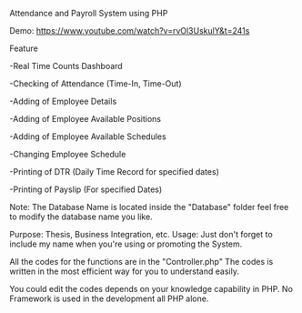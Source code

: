 Attendance and Payroll System using PHP

Demo: https://www.youtube.com/watch?v=rvOl3UskulY&t=241s

Feature

-Real Time Counts Dashboard

-Checking of Attendance (Time-In, Time-Out)

-Adding of Employee Details

-Adding of Employee Available Positions

-Adding of Employee Available Schedules

-Changing Employee Schedule

-Printing of DTR (Daily Time Record for specified dates)

-Printing of Payslip (For specified Dates)

Note: The Database Name is located inside the "Database" folder feel free to modify the database name you like.

Purpose: Thesis, Business Integration, etc.
Usage: Just don't forget to include my name when you're using or promoting the System.

All the codes for the functions are in the "Controller.php" The codes is written in the most efficient way for you to understand easily.

You could edit the codes depends on your knowledge capability in PHP.
No Framework is used in the development all PHP alone.
